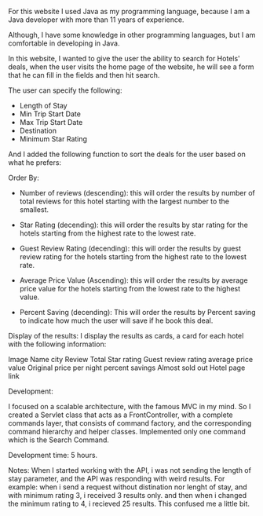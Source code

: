 
For this website I used Java as my programming language, because I am a Java developer with more than 11 years of experience.

Although, I have some knowledge in other programming languages, but I am comfortable in developing in Java.

In this website, I wanted to give the user the ability to search for Hotels' deals, when the user visits the home page of the website, he will see a form that he can fill in the fields and then hit search.

The user can specify the following:

- Length of Stay
- Min Trip Start Date
- Max Trip Start Date
- Destination 
- Minimum Star Rating

And I added the following function to sort the deals for the user based on what he prefers:

Order By: 
 - Number of reviews (descending): this will order the results by number of total reviews for this hotel starting with the largest number to the smallest.

 - Star Rating (decending): this will order the results by star rating for the hotels starting from the highest rate to the lowest rate.

 - Guest Review Rating (decending): this will order the results by guest review rating for the hotels starting from the highest rate to the lowest rate.

 - Average Price Value (Ascending): this will order the results by average price value for the hotels starting from the lowest rate to the highest value.

 - Percent Saving (decending): This will order the results by Percent saving to indicate how much the user will save if he book this deal.


Display of the results:
I display the results as cards, a card for each hotel with the following information:

Image
Name
city
Review Total
Star rating
Guest review rating
average price value
Original price per night
percent savings
Almost sold out
Hotel page link


Development:

I focused on a scalable architecture, with the famous MVC in my mind.
So I created a Servlet class that acts as a FrontController, with a complete commands layer, that consists of command factory, and the corresponding command hierarchy and helper classes.
Implemented only one command which is the Search Command.



Development time:
5 hours.


Notes:
When I started working with the API, i was not sending the length of stay parameter, and the API was responding with weird results.
For example:
when i send a request without distination nor lenght of stay, and with minimum rating 3, i received 3 results only.
and then when i changed the minimum rating to 4, i recieved 25 results. This confused me a little bit.
 










